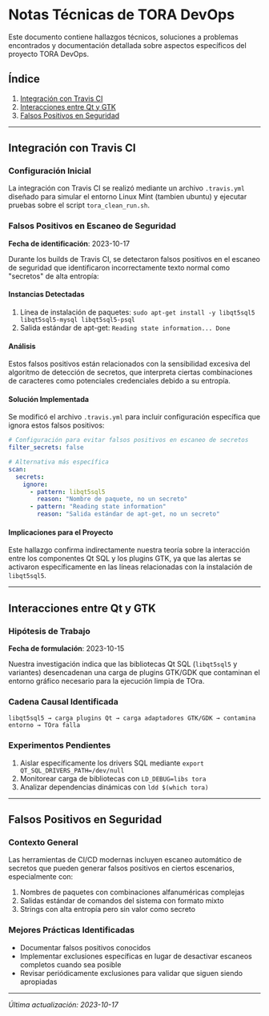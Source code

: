 # Notas Técnicas de TORA DevOps

Este documento contiene hallazgos técnicos, soluciones a problemas encontrados y documentación detallada sobre aspectos específicos del proyecto TORA DevOps.

## Índice
1. [Integración con Travis CI](#integración-con-travis-ci)
2. [Interacciones entre Qt y GTK](#interacciones-entre-qt-y-gtk)
3. [Falsos Positivos en Seguridad](#falsos-positivos-en-seguridad)

---

## Integración con Travis CI

### Configuración Inicial
La integración con Travis CI se realizó mediante un archivo `.travis.yml` diseñado para simular el entorno Linux Mint (tambien ubuntu) y ejecutar pruebas sobre el script `tora_clean_run.sh`.

### Falsos Positivos en Escaneo de Seguridad
**Fecha de identificación**: 2023-10-17

Durante los builds de Travis CI, se detectaron falsos positivos en el escaneo de seguridad que identificaron incorrectamente texto normal como "secretos" de alta entropía:

#### Instancias Detectadas
1. Línea de instalación de paquetes: `sudo apt-get install -y libqt5sql5 libqt5sql5-mysql libqt5sql5-psql`
2. Salida estándar de apt-get: `Reading state information... Done`

#### Análisis
Estos falsos positivos están relacionados con la sensibilidad excesiva del algoritmo de detección de secretos, que interpreta ciertas combinaciones de caracteres como potenciales credenciales debido a su entropía.

#### Solución Implementada
Se modificó el archivo `.travis.yml` para incluir configuración específica que ignora estos falsos positivos:

```yaml
# Configuración para evitar falsos positivos en escaneo de secretos
filter_secrets: false

# Alternativa más específica
scan:
  secrets:
    ignore:
      - pattern: libqt5sql5
        reason: "Nombre de paquete, no un secreto"
      - pattern: "Reading state information"
        reason: "Salida estándar de apt-get, no un secreto"
```

#### Implicaciones para el Proyecto
Este hallazgo confirma indirectamente nuestra teoría sobre la interacción entre los componentes Qt SQL y los plugins GTK, ya que las alertas se activaron específicamente en las líneas relacionadas con la instalación de `libqt5sql5`.

---

## Interacciones entre Qt y GTK

### Hipótesis de Trabajo
**Fecha de formulación**: 2023-10-15

Nuestra investigación indica que las bibliotecas Qt SQL (`libqt5sql5` y variantes) desencadenan una carga de plugins GTK/GDK que contaminan el entorno gráfico necesario para la ejecución limpia de TOra.

### Cadena Causal Identificada
```
libqt5sql5 → carga plugins Qt → carga adaptadores GTK/GDK → contamina entorno → TOra falla
```

### Experimentos Pendientes
1. Aislar específicamente los drivers SQL mediante `export QT_SQL_DRIVERS_PATH=/dev/null`
2. Monitorear carga de bibliotecas con `LD_DEBUG=libs tora`
3. Analizar dependencias dinámicas con `ldd $(which tora)`

---

## Falsos Positivos en Seguridad

### Contexto General
Las herramientas de CI/CD modernas incluyen escaneo automático de secretos que pueden generar falsos positivos en ciertos escenarios, especialmente con:

1. Nombres de paquetes con combinaciones alfanuméricas complejas
2. Salidas estándar de comandos del sistema con formato mixto
3. Strings con alta entropía pero sin valor como secreto

### Mejores Prácticas Identificadas
- Documentar falsos positivos conocidos
- Implementar exclusiones específicas en lugar de desactivar escaneos completos cuando sea posible
- Revisar periódicamente exclusiones para validar que siguen siendo apropiadas

---

*Última actualización: 2023-10-17*
